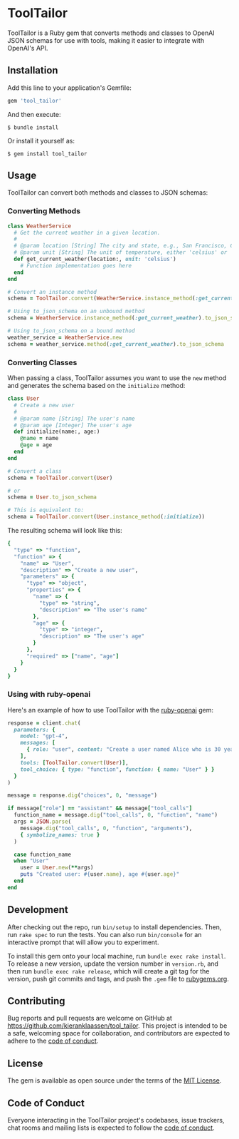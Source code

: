 # ToolTailor

ToolTailor is a Ruby gem that converts methods and classes to OpenAI JSON schemas for use with tools, making it easier to integrate with OpenAI's API.

## Installation

Add this line to your application's Gemfile:

```ruby
gem 'tool_tailor'
```

And then execute:

    $ bundle install

Or install it yourself as:

    $ gem install tool_tailor

## Usage

ToolTailor can convert both methods and classes to JSON schemas:

### Converting Methods

```ruby
class WeatherService
  # Get the current weather in a given location.
  #
  # @param location [String] The city and state, e.g., San Francisco, CA.
  # @param unit [String] The unit of temperature, either 'celsius' or 'fahrenheit'.
  def get_current_weather(location:, unit: 'celsius')
    # Function implementation goes here
  end
end

# Convert an instance method
schema = ToolTailor.convert(WeatherService.instance_method(:get_current_weather))

# Using to_json_schema on an unbound method
schema = WeatherService.instance_method(:get_current_weather).to_json_schema

# Using to_json_schema on a bound method
weather_service = WeatherService.new
schema = weather_service.method(:get_current_weather).to_json_schema
```

### Converting Classes

When passing a class, ToolTailor assumes you want to use the `new` method and generates the schema based on the `initialize` method:

```ruby
class User
  # Create a new user
  #
  # @param name [String] The user's name
  # @param age [Integer] The user's age
  def initialize(name:, age:)
    @name = name
    @age = age
  end
end

# Convert a class
schema = ToolTailor.convert(User)

# or
schema = User.to_json_schema

# This is equivalent to:
schema = ToolTailor.convert(User.instance_method(:initialize))
```

The resulting schema will look like this:

```ruby
{
  "type" => "function",
  "function" => {
    "name" => "User",
    "description" => "Create a new user",
    "parameters" => {
      "type" => "object",
      "properties" => {
        "name" => {
          "type" => "string",
          "description" => "The user's name"
        },
        "age" => {
          "type" => "integer",
          "description" => "The user's age"
        }
      },
      "required" => ["name", "age"]
    }
  }
}
```

### Using with ruby-openai

Here's an example of how to use ToolTailor with the [ruby-openai](https://github.com/alexrudall/ruby-openai) gem:

```ruby
response = client.chat(
  parameters: {
    model: "gpt-4",
    messages: [
      { role: "user", content: "Create a user named Alice who is 30 years old" }
    ],
    tools: [ToolTailor.convert(User)],
    tool_choice: { type: "function", function: { name: "User" } }
  }
)

message = response.dig("choices", 0, "message")

if message["role"] == "assistant" && message["tool_calls"]
  function_name = message.dig("tool_calls", 0, "function", "name")
  args = JSON.parse(
    message.dig("tool_calls", 0, "function", "arguments"),
    { symbolize_names: true }
  )

  case function_name
  when "User"
    user = User.new(**args)
    puts "Created user: #{user.name}, age #{user.age}"
  end
end
```

## Development

After checking out the repo, run `bin/setup` to install dependencies. Then, run `rake spec` to run the tests. You can also run `bin/console` for an interactive prompt that will allow you to experiment.

To install this gem onto your local machine, run `bundle exec rake install`. To release a new version, update the version number in `version.rb`, and then run `bundle exec rake release`, which will create a git tag for the version, push git commits and tags, and push the `.gem` file to [rubygems.org](https://rubygems.org).

## Contributing

Bug reports and pull requests are welcome on GitHub at https://github.com/kieranklaassen/tool_tailor. This project is intended to be a safe, welcoming space for collaboration, and contributors are expected to adhere to the [code of conduct](https://github.com/kieranklaassen/tool_tailor/blob/master/CODE_OF_CONDUCT.md).

## License

The gem is available as open source under the terms of the [MIT License](https://opensource.org/licenses/MIT).

## Code of Conduct

Everyone interacting in the ToolTailor project's codebases, issue trackers, chat rooms and mailing lists is expected to follow the [code of conduct](https://github.com/kieranklaassen/tool_tailor/blob/master/CODE_OF_CONDUCT.md).
